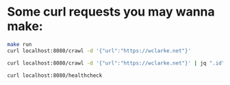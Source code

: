 # Some curl requests you may wanna make:

``` sh
make run
curl localhost:8080/crawl -d '{"url":"https://wclarke.net"}'

curl localhost:8080/crawl -d '{"url":"https://wclarke.net"}' | jq ".id" | xargs -I {} curl localhost:8080/crawl/{}

curl localhost:8080/healthcheck
```
